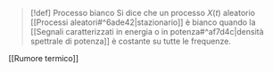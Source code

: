 >[!def] Processo bianco
>Si dice che un processo $X(t)$ aleatorio [[Processi aleatori#^6ade42|stazionario]] è bianco quando la [[Segnali caratterizzati in energia o in potenza#^af7d4c|densità spettrale di potenza]] è costante su tutte le frequenze.

[[Rumore termico]]



